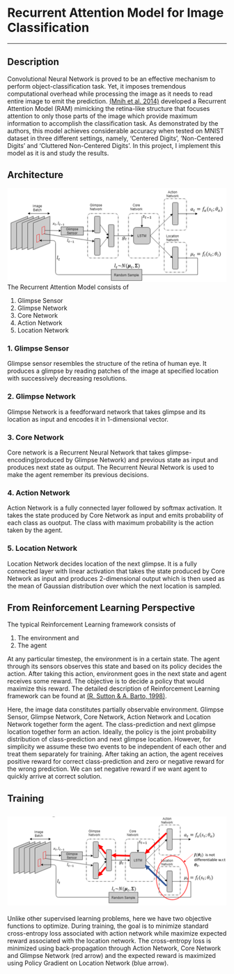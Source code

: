 # Recurrent Attention Model for Image Classification
---
## Description
Convolutional Neural Network is proved to be an effective mechanism to perform object-classification task. Yet, it imposes tremendous computational overhead while processing the image as it needs to read entire image to emit the prediction. [(Mnih et al. 2014)](https://arxiv.org/pdf/1406.6247.pdf) developed a Recurrent Attention Model (RAM) mimicking the retina-like structure that focuses attention to only those parts of the image which provide maximum information to accomplish the classification task. As demonstrated by the authors, this model achieves considerable accuracy when tested on MNIST dataset in three different settings, namely, ‘Centered Digits’, ‘Non-Centered Digits’ and ‘Cluttered Non-Centered Digits’. In this project, I implement this model as it is and study the results.

## Architecture
![Architecture](images/architecture.png "Architecture of the Recurrent Attention Model")
The Recurrent Attention Model consists of
1. Glimpse Sensor
2. Glimpse Network
3. Core Network
4. Action Network
5. Location Network

### 1. Glimpse Sensor
Glimpse sensor resembles the structure of the retina of human eye. It produces a glimpse by reading patches of the image at specified location with successively decreasing resolutions.

### 2. Glimpse Network
Glimpse Network is a feedforward network that takes glimpse and its location as input and encodes it in 1-dimensional vector.

### 3. Core Network
Core network is a Recurrent Neural Network that takes glimpse-encoding(produced by Glimpse Network) and previous state as input and produces next state as output. The Recurrent Neural Network is used to make the agent remember its previous decisions.

### 4. Action Network
Action Network is a fully connected layer followed by softmax activation. It takes the state produced by Core Network as input and emits probability of each class as ouotput. The class with maximum probability is the action taken by the agent.

### 5. Location Network
Location Network decides location of the next glimpse. It is a fully connected layer with linear activation that takes the state produced by Core Network as input and produces 2-dimensional output which is then used as the mean of Gaussian distribution over which the next location is sampled.

## From Reinforcement Learning Perspective
The typical Reinforcement Learning framework consists of
1. The environment and
2. The agent

At any particular timestep, the environment is in a certain state. The agent through its sensors observes this state and based on its policy decides the action. After taking this action, environment goes in the next state and agent receives some reward. The objective is to decide a policy that would maximize this reward. The detailed description of Reinforcement Learning framework can be found at [(R. Sutton & A. Barto, 1998)](http://incompleteideas.net/book/bookdraft2017nov5.pdf).

Here, the image data constitutes partially observable environment. Glimpse Sensor, Glimpse Network, Core Network, Action Network and Location Network together form the agent. The class-prediction and next glimpse location together form an action. Ideally, the policy is the joint probability distribution of class-prediction and next glimpse location. However, for simplicity we assume these two events to be independent of each other and treat them separately for training. After taking an action, the agent receives positive reward for correct class-prediction and zero or negative reward for the wrong prediction. We can set negative reward if we want agent to quickly arrive at correct solution.

## Training
![Training](images/training_process.png "Training Procedure of the Recurrent Attention Model")
--
Unlike other supervised learning problems, here we have two objective functions to optimize. During training, the goal is to minimize standard cross-entropy loss associated with action network while maximize expected reward associated with the location network. The cross-entropy loss is minimized using back-propagation through Action Network, Core Network and Glimpse Network (red arrow) and the expected reward is maximized using Policy Gradient on Location Network (blue arrow).
